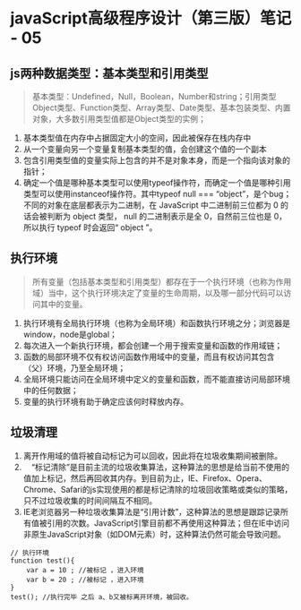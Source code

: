 # javaScript高级程序设计（第三版）笔记 - 05
## js两种数据类型：基本类型和引用类型
> 基本类型：Undefined，Null，Boolean，Number和string；引用类型Object类型、Function类型、Array类型、Date类型、基本包装类型、内置对象，大多数引用类型值都是Object类型的实例；

1. 基本类型值在内存中占据固定大小的空间，因此被保存在栈内存中
2. 从一个变量向另一个变量复制基本类型的值，会创建这个值的一个副本
3. 包含引用类型值的变量实际上包含的并不是对象本身，而是一个指向该对象的指针；
4. 确定一个值是哪种基本类型可以使用typeof操作符，而确定一个值是哪种引用类型可以使用instanceof操作符。其中typeof null === “object”，是个bug；不同的对象在底层都表示为二进制，在 JavaScript 中二进制前三位都为 0 的话会被判断为 object 类型， null 的二进制表示是全 0，自然前三位也是 0，所以执行 typeof 时会返回“ object ”。

## 执行环境
> 所有变量（包括基本类型和引用类型）都存在于一个执行环境（也称为作用域）当中，这个执行环境决定了变量的生命周期，以及哪一部分代码可以访问其中的变量。

1. 执行环境有全局执行环境（也称为全局环境）和函数执行环境之分；浏览器是window，node是global；
2. 每次进入一个新执行环境，都会创建一个用于搜索变量和函数的作用域链；
3. 函数的局部环境不仅有权访问函数作用域中的变量，而且有权访问其包含（父）环境，乃至全局环境；
4. 全局环境只能访问在全局环境中定义的变量和函数，而不能直接访问局部环境中的任何数据；
5. 变量的执行环境有助于确定应该何时释放内存。

## 垃圾清理
1. 离开作用域的值将被自动标记为可以回收，因此将在垃圾收集期间被删除。
2. 　“标记清除”是目前主流的垃圾收集算法，这种算法的思想是给当前不使用的值加上标记，然后再回收其内存。到目前为止，IE、Firefox、Opera、Chrome、Safari的js实现使用的都是标记清除的垃圾回收策略或类似的策略，只不过垃圾收集的时间间隔互不相同。
3. IE老浏览器另一种垃圾收集算法是“引用计数”，这种算法的思想是跟踪记录所有值被引用的次数。JavaScript引擎目前都不再使用这种算法；但在IE中访问非原生JavaScript对象（如DOM元素）时，这种算法仍然可能会导致问题。
```
// 执行环境
function test(){
    var a = 10 ; //被标记 ，进入环境 
    var b = 20 ; //被标记 ，进入环境
}
test(); //执行完毕 之后 a、b又被标离开环境，被回收。
```
